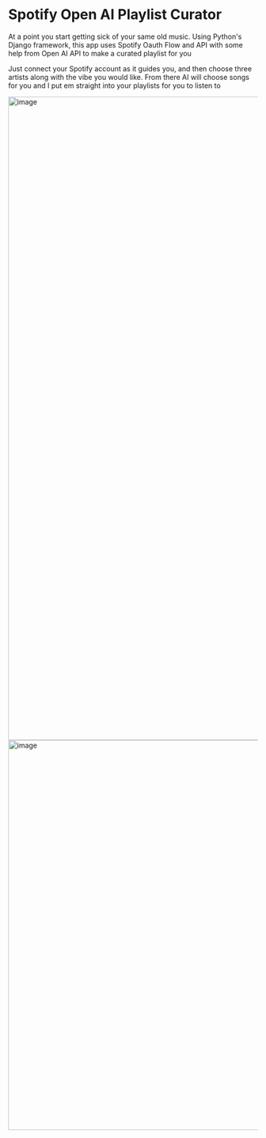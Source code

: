 <h1> Spotify Open AI Playlist Curator </h1>


<p>
  At a point you start getting sick of your same old music. Using Python's Django framework, 
  this app uses Spotify Oauth Flow and API with some help from Open AI API to make a curated playlist for you
</p>

<p>
  Just connect your Spotify account as it guides you, and then choose three artists along with the vibe you would like. 
  From there AI will choose songs for you and I put em straight into your playlists for you to listen to

</p>

<img width="1300" alt="image" src="https://github.com/user-attachments/assets/c5ecc6ca-e0d5-44e5-a2cf-d2d26544c914">

<img width="788" alt="image" src="https://github.com/user-attachments/assets/54bbc8ea-2267-4e18-8e7b-bdb75edf450c">


